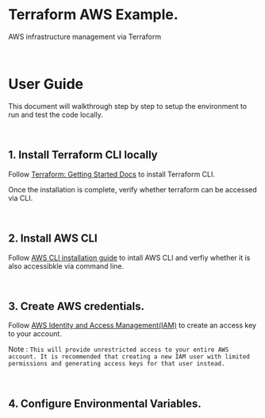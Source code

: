 # Terraform AWS Example.
AWS infrastructure management via Terraform

<br>

# User Guide 
This document will walkthrough step by step to setup the environment to run and test the code locally.

<br>

## 1. Install Terraform CLI locally 
Follow [Terraform: Getting Started Docs](https://learn.hashicorp.com/tutorials/terraform/install-cli?in=terraform/aws-get-started) to install Terraform CLI.

Once the installation is complete, verify whether terraform can be accessed via CLI.

<br>

## 2. Install AWS CLI
Follow [AWS CLI installation guide](https://docs.aws.amazon.com/cli/latest/userguide/getting-started-install.html) to intall AWS CLI and verfiy whether it is also accessibkle via command line.

<br>

## 3. Create AWS credentials.
Follow [AWS Identity and Access Management(IAM)](https://console.aws.amazon.com/iam/home?#/security_credentials) to create an access key to your account.

Note : `This will provide unrestricted access to your entire AWS account. It is recommended that creating a new IAM user with limited permissions and generating access keys for that user instead.`

<br>

## 4. Configure Environmental Variables.
